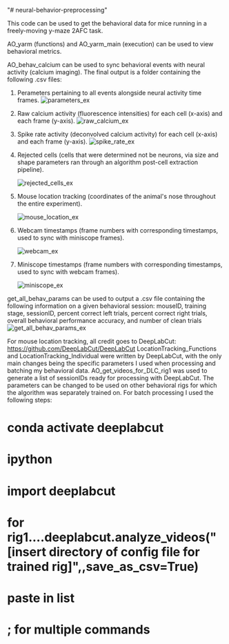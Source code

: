 "# neural-behavior-preprocessing" 

This code can be used to get the behavioral data for mice running in a freely-moving y-maze 2AFC task.

AO_yarm (functions) and AO_yarm_main (execution) can be used to view behavioral metrics.

AO_behav_calcium can be used to sync behavioral events with neural activity (calcium imaging).
The final output is a folder containing the following .csv files:
1) Perameters pertaining to all events alongside neural activity time frames.
  ![parameters_ex](https://github.com/aozgur360/neural-behavior-preprocessing/assets/77759136/f302fba5-630d-44d7-beeb-a99aa553b5c5)
2) Raw calcium activity (fluorescence intensities) for each cell (x-axis) and each frame (y-axis).
   ![raw_calcium_ex](https://github.com/aozgur360/neural-behavior-preprocessing/assets/77759136/57c1e3ee-38d9-4a33-8ba7-056b6f1a76e2)
3) Spike rate activity (deconvolved calcium activity) for each cell (x-axis) and each frame (y-axis).
   ![spike_rate_ex](https://github.com/aozgur360/neural-behavior-preprocessing/assets/77759136/8f1bbf06-45ff-425f-9f6a-d973a939094d)
4) Rejected cells (cells that were determined not be neurons, via size and shape parameters ran through an algorithm post-cell extraction pipeline).
   
   ![rejected_cells_ex](https://github.com/aozgur360/neural-behavior-preprocessing/assets/77759136/5574cfff-7308-4f9f-8269-d2bec3e8356c)
5) Mouse location tracking (coordinates of the animal's nose throughout the entire experiment).
   
   ![mouse_location_ex](https://github.com/aozgur360/neural-behavior-preprocessing/assets/77759136/2173c357-bd8f-4e00-8840-7ef120c2cb13)
6) Webcam timestamps (frame numbers with corresponding timestamps, used to sync with miniscope frames).

    ![webcam_ex](https://github.com/aozgur360/neural-behavior-preprocessing/assets/77759136/9837c5e7-ec63-4fea-a32f-77037bad5b7e)
7) Miniscope timestamps (frame numbers with corresponding timestamps, used to sync with webcam frames).
    
    ![miniscope_ex](https://github.com/aozgur360/neural-behavior-preprocessing/assets/77759136/d3a9700e-1682-413e-9dbf-ba90f022f680)

get_all_behav_params can be used to output a .csv file containing the following information on a given behavioral session:
mouseID, training stage, sessionID, percent correct left trials, percent correct right trials, overall behavioral performance accuracy, and number of clean trials
![get_all_behav_params_ex](https://github.com/aozgur360/neural-behavior-preprocessing/assets/77759136/2204f684-4f46-4cfe-bdb3-7c4c14673fde)

For mouse location tracking, all credit goes to DeepLabCut: https://github.com/DeepLabCut/DeepLabCut
LocationTracking_Functions and LocationTracking_Individual were written by DeepLabCut, with the only main changes being the specific parameters I used when processing and batching my behavioral data.
AO_get_videos_for_DLC_rig1 was used to generate a list of sessionIDs ready for processing with DeepLabCut. The parameters can be changed to be used on other behavioral rigs for which the algorithm was
separately trained on. For batch processing I used the following steps:
# conda activate deeplabcut
# ipython
# import deeplabcut
# for rig1....deeplabcut.analyze_videos("[insert directory of config file for trained rig]",,save_as_csv=True)
# paste in list
# ; for multiple commands






